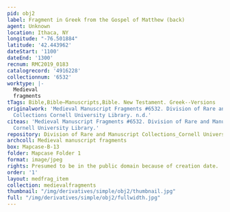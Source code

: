 ```yaml
---
pid: obj2
label: Fragment in Greek from the Gospel of Matthew (back)
agent: Unknown
location: Ithaca, NY
longitude: "-76.501884"
latitude: '42.443962'
dateStart: '1100'
dateEnd: '1300'
recnum: RMC2019_0183
catalogrecord: '4916228'
collectionnum: '6532'
worktype: |-
  Medieval
  fragments
tTags: Bible,Bible—Manuscripts,Bible. New Testament. Greek--Versions
originalwork: 'Medieval Manuscript Fragments #6532. Division of Rare and Manuscript
  Collections Cornell University Library. n.d.'
citeas: 'Medieval Manuscript Fragments #6532. Division of Rare and Manuscript Collections
  Cornell University Library.'
repository: Division of Rare and Manuscript Collections_Cornell University Library
archcoll: Medieval manuscript fragments
box: Mapcase-B-13
folder: Mapcase Folder 1
format: image/jpeg
rights: Presumed to be in the public domain because of creation date.
order: '1'
layout: medfrag_item
collection: medievalfragments
thumbnail: "/img/derivatives/simple/obj2/thumbnail.jpg"
full: "/img/derivatives/simple/obj2/fullwidth.jpg"
---
```

